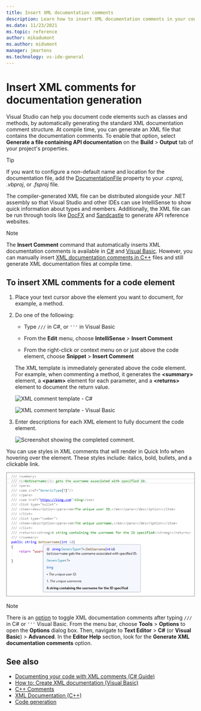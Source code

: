```yaml
---
title: Insert XML documentation comments
description: Learn how to insert XML documentation comments in your code that you can use to create a compiler-generated XML file to distribute alongside your .NET assembly.
ms.date: 11/23/2021
ms.topic: reference
author: mikadumont
ms.author: midumont
manager: jmartens
ms.technology: vs-ide-general
---
```

# Insert XML comments for documentation generation


Visual Studio can help you document code elements such as classes and methods, by automatically generating the standard XML documentation comment structure. At compile time, you can generate an XML file that contains the documentation comments. To enable that option, select **Generate a file containing API documentation** on the **Build** > **Output** tab of your project's properties.

> [!TIP]
> If you want to configure a non-default name and location for the documentation file, add the [DocumentationFile](/dotnet/core/project-sdk/msbuild-props#documentationfile) property to your *.csproj*, *.vbproj*, or *.fsproj* file.

The compiler-generated XML file can be distributed alongside your .NET assembly so that Visual Studio and other IDEs can use IntelliSense to show quick information about types and members. Additionally, the XML file can be run through tools like [DocFX](https://dotnet.github.io/docfx/) and [Sandcastle](https://www.microsoft.com/download/details.aspx?id=10526) to generate API reference websites.

> [!NOTE]
> The **Insert Comment** command that automatically inserts XML documentation comments is available in [C#](/dotnet/csharp/programming-guide/xmldoc/) and [Visual Basic](/dotnet/visual-basic/programming-guide/program-structure/how-to-create-xml-documentation). However, you can manually insert [XML documentation comments in C++](/cpp/build/reference/xml-documentation-visual-cpp) files and still generate XML documentation files at compile time.

## To insert XML comments for a code element

1. Place your text cursor above the element you want to document, for example, a method.

2. Do one of the following:

   - Type `///` in C#, or `'''` in Visual Basic

   - From the **Edit** menu, choose **IntelliSense** > **Insert Comment**

   - From the right-click or context menu on or just above the code element, choose **Snippet** > **Insert Comment**

   The XML template is immediately generated above the code element. For example, when commenting a method, it generates the **\<summary\>** element, a **\<param\>** element for each parameter, and a **\<returns\>** element to document the return value.

   ![XML comment template - C#](media/doc-preview-cs.png)

   ![XML comment template - Visual Basic](media/doc-preview-vb.png)

3. Enter descriptions for each XML element to fully document the code element.

   ![Screenshot showing the completed comment.](media/doc-result-cs.png)

You can use styles in XML comments that will render in Quick Info when hovering over the element. These styles include: italics, bold, bullets, and a clickable link.

   ![Screenshot showing the completed comment with style tags for italics, bold, bullets, and a clickable link.](media/doc-style-cs.png)

> [!NOTE]
> There is an [option](../../ide/reference/options-text-editor-csharp-advanced.md) to toggle XML documentation comments after typing `///` in C# or `'''` Visual Basic. From the menu bar, choose **Tools** > **Options** to open the **Options** dialog box. Then, navigate to **Text Editor** > **C#** (or **Visual Basic**) > **Advanced**. In the **Editor Help** section, look for the **Generate XML documentation comments** option.

## See also

- [Documenting your code with XML comments (C# Guide)](/dotnet/csharp/language-reference/xmldoc/)
- [How to: Create XML documentation (Visual Basic)](/dotnet/visual-basic/programming-guide/program-structure/how-to-create-xml-documentation)
- [C++ Comments](/cpp/cpp/comments-cpp)
- [XML Documentation (C++)](/cpp/build/reference/xml-documentation-visual-cpp)
- [Code generation](../code-generation-in-visual-studio.md)
